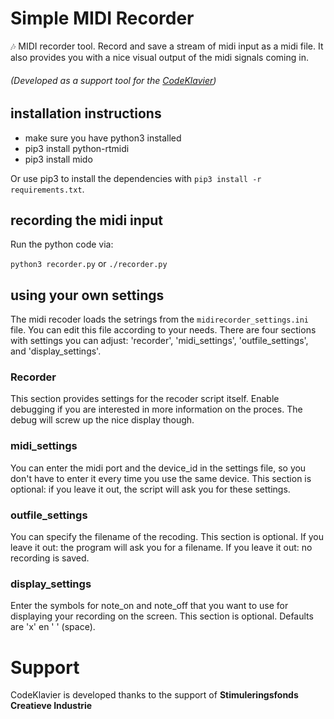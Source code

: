 # Simple MIDI Recorder
 :notes: MIDI recorder tool. Record and save a stream of midi input as a midi file.
 It also provides you with a nice visual output of the midi signals coming in.

###### (Developed as a support tool for the [CodeKlavier](https://codeklavier.space))

## installation instructions

- make sure you have python3 installed
- pip3 install python-rtmidi
- pip3 install mido

Or use pip3 to install the dependencies with ``pip3 install -r requirements.txt``.

## recording the midi input

Run the python code via:

``python3 recorder.py`` or ``./recorder.py``

## using your own settings

The midi recoder loads the setrings from the ``midirecorder_settings.ini`` file.
You can edit this file according to your needs. There are four sections with
settings you can adjust: 'recorder', 'midi_settings', 'outfile_settings', and 
'display_settings'.

### Recorder

This section provides settings for the recoder script itself. Enable debugging
if you are interested in more information on the proces. The debug will screw
up the nice display though.

### midi_settings

You can enter the midi port and the device_id in the settings file, so you
don't have to enter it every time you use the same device. This section is
optional: if you leave it out, the script will ask you for these settings.

### outfile_settings

You can specify the filename of the recoding. This section is optional. If you
leave it out: the program will ask you for a filename. If you leave it out: no
recording is saved.

### display_settings

Enter the symbols for note_on and note_off that you want to use for displaying
your recording on the screen. This section is optional. Defaults are 'x' en ' '
(space).

# Support

CodeKlavier is developed thanks to the support of **Stimuleringsfonds Creatieve Industrie**

